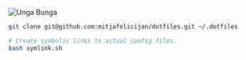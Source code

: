 ![Unga Bunga](https://github.com/mitjafelicijan/dotfiles/assets/296714/2ea7852a-8297-40c4-a9b1-0f6cba6c701f)

```sh
git clone git@github.com:mitjafelicijan/dotfiles.git ~/.dotfiles

# Create symbolic links to actual config files.
bash symlink.sh
```


